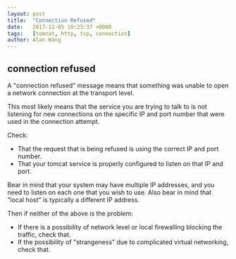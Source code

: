 ```yaml
---
layout: post
title:  "Connection Refused"
date:   2017-12-05 10:23:37 +0000
tags:   [tomcat, http, tcp, connection]
author: Alan Wang
---
```


## connection refused

A "connection refused" message means that something was unable to open a network connection at the transport level.

This most likely means that the service you are trying to talk to is not listening for new connections on the specific IP and port number that were used in the connection attempt.

Check:

- That the request that is being refused is using the correct IP and port number.
- That your tomcat service is properly configured to listen on that IP and port.

Bear in mind that your system may have multiple IP addresses, and you need to listen on each one that you wish to use. Also bear in mind that "local host" is typically a different IP address.

Then if neither of the above is the problem:

- If there is a possibility of network level or local firewalling blocking the traffic, check that.
- If the possibility of "strangeness" due to complicated virtual networking, check that.


